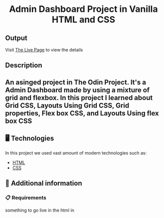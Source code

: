 <p align="center">
  <h1 align="center">Admin Dashboard Project in Vanilla HTML and CSS</h1>
</p>

## Output

Visit [The Live Page](https://aliflikescoding.github.io/css-admin-dashboard/) to view the details

## Description

An asinged project in The Odin Project. It's a Admin Dashboard made by using a mixture of grid and flexbox. In this project I learned about Grid CSS, Layouts Using Grid CSS, Grid properties, Flex box CSS, and Layouts Using flex box CSS
---
## 🖥️ Technologies

In this project we used vast amount of modern technologies such as:

- [HTML](https://developer.mozilla.org/en-US/docs/Web/HTML)
- [CSS](https://developer.mozilla.org/en-US/docs/Web/CSS)
  
## 📖 Additional information

### 📋 Requirements

something to go live in the html in



